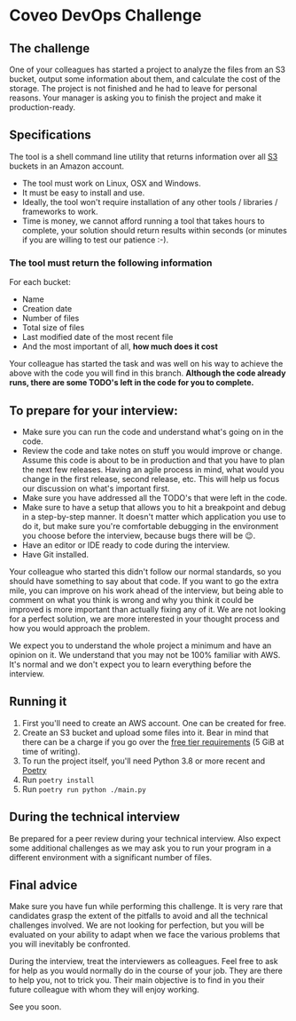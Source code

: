 # Coveo DevOps Challenge

## The challenge

One of your colleagues has started a project to analyze the files from an S3 bucket, output some information about them,
and calculate the cost of the storage. The project is not finished and he had to leave for personal reasons.
Your manager is asking you to finish the project and make it production-ready.

## Specifications

The tool is a shell command line utility that returns information over all [S3](https://aws.amazon.com/documentation/s3/) buckets in an Amazon account.

- The tool must work on Linux, OSX and Windows.
- It must be easy to install and use.
- Ideally, the tool won't require installation of any other tools / libraries / frameworks to work.
- Time is money, we cannot afford running a tool that takes hours to complete, your solution should return results within seconds (or minutes if you are willing to test our patience :-).

### The tool must return the following information

For each bucket:
- Name
- Creation date
- Number of files
- Total size of files
- Last modified date of the most recent file
- And the most important of all, **how much does it cost**

Your colleague has started the task and was well on his way to achieve the above with the code you will find in this branch.
**Although the code already runs, there are some TODO's left in the code for you to complete.**

## To prepare for your interview:

- Make sure you can run the code and understand what's going on in the code.
- Review the code and take notes on stuff you would improve or change. Assume this code is about to be in production
and that you have to plan the next few releases. Having an agile process in mind, what would you change in the first release, second
release, etc. This will help us focus our discussion on what's important first.
- Make sure you have addressed all the TODO's that were left in the code.
- Make sure to have a setup that allows you to hit a breakpoint and debug in a step-by-step manner. It doesn't matter which
application you use to do it, but make sure you're comfortable debugging in the environment you choose before the interview,
because bugs there will be 😉.
- Have an editor or IDE ready to code during the interview.
- Have Git installed.

Your colleague who started this didn't follow our normal standards, so you should have something to say about that code.
If you want to go the extra mile, you can improve on his work ahead of the interview, but being able to comment on what
you think is wrong and why you think it could be improved is more important than actually fixing any of it.
We are not looking for a perfect solution, we are more interested in your thought process and how you would approach
the problem.

We expect you to understand the whole project a minimum and have an opinion on it. We understand that you may not be 100%
familiar with AWS. It's normal and we don't expect you to learn everything before the interview.

## Running it

1. First you'll need to create an AWS account. One can be created for free.
2. Create an S3 bucket and upload some files into it. Bear in mind that there can be a charge if you go over the
[free tier requirements](https://aws.amazon.com/free/?all-free-tier.sort-by=item.additionalFields.SortRank&all-free-tier.sort-order=asc&awsf.Free%20Tier%20Types=*all&awsf.Free%20Tier%20Categories=*all&all-free-tier.q=S3&all-free-tier.q_operator=AND)
(5 GiB at time of writing).
3. To run the project itself, you'll need Python 3.8 or more recent and [Poetry](https://python-poetry.org/docs/#installation)
4. Run `poetry install`
5. Run `poetry run python ./main.py`

## During the technical interview

Be prepared for a peer review during your technical interview. Also expect some additional challenges as we may ask you
to run your program in a different environment with a significant number of files.

## Final advice

Make sure you have fun while performing this challenge. It is very rare that candidates grasp the extent of the pitfalls to
avoid and all the technical challenges involved. We are not looking for perfection, but you will be evaluated on your ability
to adapt when we face the various problems that you will inevitably be confronted.

During the interview, treat the interviewers as colleagues. Feel free to ask for help as you would normally do in the course
of your job. They are there to help you, not to trick you. Their main objective is to find in you their future colleague with
whom they will enjoy working.

See you soon.
